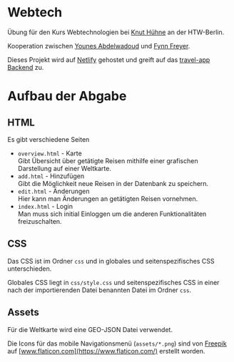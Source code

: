 # Webtech
Übung für den Kurs Webtechnologien bei [Knut Hühne](https://github.com/k-nut/) an der HTW-Berlin.

Kooperation zwischen [Younes Abdelwadoud](https://github.com/Lechiffre2110) 
und [Fynn Freyer](https://github.com/FynnFreyer).

Dieses Projekt wird auf [Netlify](https://htw-berlin-webtech-freyer-abdelwadoud.netlify.app) gehostet 
und greift auf das [travel-app Backend](https://github.com/FynnFreyer/travel-app) zu.

# Aufbau der Abgabe

## HTML

Es gibt verschiedene Seiten
- `overview.html` - Karte  
    Gibt Übersicht über getätigte Reisen mithilfe einer grafischen Darstellung auf einer Weltkarte.
- `add.html` - Hinzufügen  
    Gibt die Möglichkeit neue Reisen in der Datenbank zu speichern.
- `edit.html` - Änderungen  
    Hier kann man Änderungen an getätigten Reisen vornehmen.  
- `index.html` - Login  
    Man muss sich initial Einloggen um die anderen Funktionalitäten freizuschalten.

## CSS

Das CSS ist im Ordner `css` und in globales 
und seitenspezifisches CSS unterschieden.

Globales CSS liegt in `css/style.css` und 
seitenspezifisches CSS in einer 
nach der importierenden Datei 
benannten Datei im Ordner `css`.


## Assets

Für die Weltkarte wird eine GEO-JSON Datei verwendet.

Die Icons für das mobile Navigationsmenü (`assets/*.png`) sind von [Freepik](https://www.freepik.com/) 
auf [www.flaticon.com](https://www.flaticon.com/) erstellt worden.

